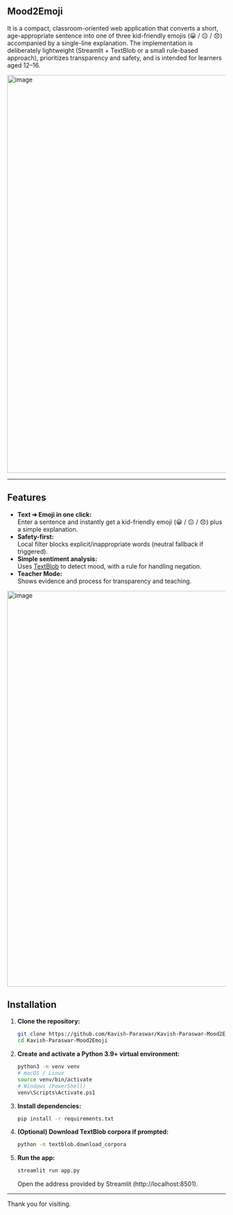 ## Mood2Emoji

It is a compact, classroom-oriented web application that converts a short, age-appropriate sentence into one of three kid-friendly emojis (😀 / 😐 / 😞) accompanied by a single-line explanation. The implementation is deliberately lightweight (Streamlit + TextBlob or a small rule-based approach), prioritizes transparency and safety, and is intended for learners aged 12–16.

<img width="1918" height="915" alt="image" src="https://github.com/user-attachments/assets/83325efb-c1cd-4001-aefa-23af51aff2c4" />

---

## Features

- **Text ➔ Emoji in one click:**  
  Enter a sentence and instantly get a kid-friendly emoji (😀 / 😐 / 😞) plus a simple explanation.
- **Safety-first:**  
  Local filter blocks explicit/inappropriate words (neutral fallback if triggered).
- **Simple sentiment analysis:**  
  Uses [TextBlob](https://textblob.readthedocs.io/en/dev/) to detect mood, with a rule for handling negation.
- **Teacher Mode:**  
  Shows evidence and process for transparency and teaching.

<img width="1919" height="910" alt="image" src="https://github.com/user-attachments/assets/3eabc390-e996-4d1b-9e89-dd092b55f9bd" />


## Installation

1. **Clone the repository:**
    ```sh
    git clone https://github.com/Kavish-Paraswar/Kavish-Paraswar-Mood2Emoji.git
    cd Kavish-Paraswar-Mood2Emoji
    ```

2. **Create and activate a Python 3.9+ virtual environment:**
    ```sh
    python3 -m venv venv
    # macOS / Linux
    source venv/bin/activate
    # Windows (PowerShell)
    venv\Scripts\Activate.ps1
    ```

3. **Install dependencies:**
    ```sh
    pip install -r requirements.txt
    ```

4. **(Optional) Download TextBlob corpora if prompted:**
    ```sh
    python -m textblob.download_corpora
    ```

5. **Run the app:**
    ```sh
    streamlit run app.py
    ```
    Open the address provided by Streamlit (http://localhost:8501).
   
---

Thank you for visiting.
